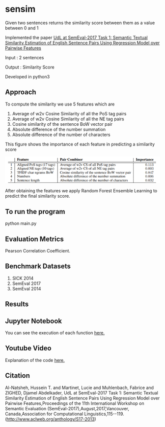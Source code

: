 # sensim
Given two sentences returns the similarity score between them as a value between 0 and 1

Implemented the paper  [UdL at SemEval-2017 Task 1: Semantic Textual Similarity Estimation of English Sentence Pairs Using Regression Model over 
Pairwise Features](https://www.aclweb.org/anthology/S17-2013)


Input  : 2 sentences

Output :  Similarity Score

Developed in python3

## Approach

To compute the similarity we use 5 features which are

 1) Average of w2v Cosine Similarity of all the PoS tag pairs
 2) Average of w2v Cosine Similarity of all the NE tag pairs
 3) Cosine similarity of the sentence BoW vector pair
 4) Absolute difference of the number summation
 5) Absolute difference of the number of characters
 
 This figure shows the importance of each feature in predicting a similarity score
 
 ![alt text](https://github.com/Sanjithae/sensim/blob/master/Figure1.PNG)
 
 After obtaining the features we apply Random Forest Ensemble Learning to predict the final similarity score.
 
 ## To run the program
 
 python main.py
 
 
 ## Evaluation Metrics
 
 Pearson Correlation Coefficient.
 
 ## Benchmark Datasets 
 
 1) SICK 2014
 2) SemEval 2017
 3) SemEval 2014

## Results




## Jupyter Notebook

You can see the execution of each function [here.](https://github.com/Sanjithae/sensim/blob/master/sentence_similarity.ipynb)

## Youtube Video

Explanation of the code [here.]()



## Citation
Al-Natsheh, Hussein T.  and  Martinet, Lucie  and  Muhlenbach, Fabrice  and  ZIGHED, Djamel Abdelkader,
UdL at SemEval-2017 Task 1: Semantic Textual Similarity Estimation of English Sentence Pairs Using Regression Model over 
Pairwise Features,Proceedings of the 11th International Workshop on Semantic Evaluation (SemEval-2017),August,2017,Vancouver, Canada,Association for Computational Linguistics,115--119.
(http://www.aclweb.org/anthology/S17-2013)
